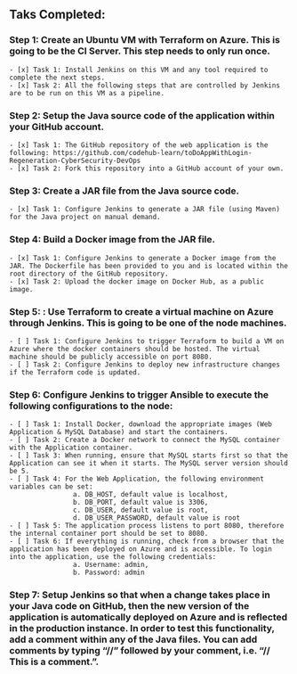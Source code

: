 ## Taks Completed:
### Step 1: Create an Ubuntu VM with Terraform on Azure. This is going to be the CI Server. This step needs to only run once.
    - [x] Task 1: Install Jenkins on this VM and any tool required to complete the next steps.
    - [x] Task 2: All the following steps that are controlled by Jenkins are to be run on this VM as a pipeline.
### Step 2: Setup the Java source code of the application within your GitHub account.
    - [x] Task 1: The GitHub repository of the web application is the following: https://github.com/codehub-learn/toDoAppWithLogin-Regeneration-CyberSecurity-DevOps
    - [x] Task 2: Fork this repository into a GitHub account of your own.
### Step 3: Create a JAR file from the Java source code.
    - [x] Task 1: Configure Jenkins to generate a JAR file (using Maven) for the Java project on manual demand.
### Step 4: Build a Docker image from the JAR file.
    - [x] Task 1: Configure Jenkins to generate a Docker image from the JAR. The Dockerfile has been provided to you and is located within the root directory of the GitHub repository.
    - [x] Task 2: Upload the docker image on Docker Hub, as a public image.
### Step 5: : Use Terraform to create a virtual machine on Azure through Jenkins. This is going to be one of the node machines.
    - [ ] Task 1: Configure Jenkins to trigger Terraform to build a VM on Azure where the docker containers should be hosted. The virtual machine should be publicly accessible on port 8080.
    - [ ] Task 2: Configure Jenkins to deploy new infrastructure changes if the Terraform code is updated.
### Step 6: Configure Jenkins to trigger Ansible to execute the following configurations to the node:
    - [ ] Task 1: Install Docker, download the appropriate images (Web Application & MySQL Database) and start the containers.
    - [ ] Task 2: Create a Docker network to connect the MySQL container with the Application container.
    - [ ] Task 3: When running, ensure that MySQL starts first so that the Application can see it when it starts. The MySQL server version should be 5.
    - [ ] Task 4: For the Web Application, the following environment variables can be set:
                    a. DB_HOST, default value is localhost,
                    b. DB_PORT, default value is 3306,
                    c. DB_USER, default value is root,
                    d. DB_USER_PASSWORD, default value is root
    - [ ] Task 5: The application process listens to port 8080, therefore the internal container port should be set to 8080.
    - [ ] Task 6: If everything is running, check from a browser that the application has been deployed on Azure and is accessible. To login into the application, use the following credentials:
                    a. Username: admin,
                    b. Password: admin
### Step 7: Setup Jenkins so that when a change takes place in your Java code on GitHub, then the new version of the application is automatically deployed on Azure and is reflected in the production instance. In order to test this functionality, add a comment within any of the Java files. You can add comments by typing “//” followed by your comment, i.e. “// This is a comment.”.


